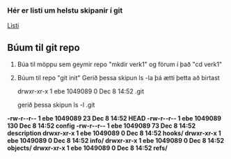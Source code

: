 ### Hér er listi um helstu skipanir í git

[Listi](https://git-scm.com/docs)

## Búum til git repo
1. Búa til möppu sem geymir repo "mkdir verk1" og förum í það "cd verk1"
2. Búum til repo "git init"
   Gerið þessa skipun ls -la þá ætti þetta að birtast
   
   drwxr-xr-x 1 ebe 1049089 0 Dec  8 14:52 .git

   gerið þessa skipun ls -l .git

<b>-rw-r--r-- 1 ebe 1049089  23 Dec  8 14:52 HEAD
-rw-r--r-- 1 ebe 1049089 130 Dec  8 14:52 config
-rw-r--r-- 1 ebe 1049089  73 Dec  8 14:52 description
drwxr-xr-x 1 ebe 1049089   0 Dec  8 14:52 hooks/
drwxr-xr-x 1 ebe 1049089   0 Dec  8 14:52 info/
drwxr-xr-x 1 ebe 1049089   0 Dec  8 14:52 objects/
drwxr-xr-x 1 ebe 1049089   0 Dec  8 14:52 refs/</b>

   

